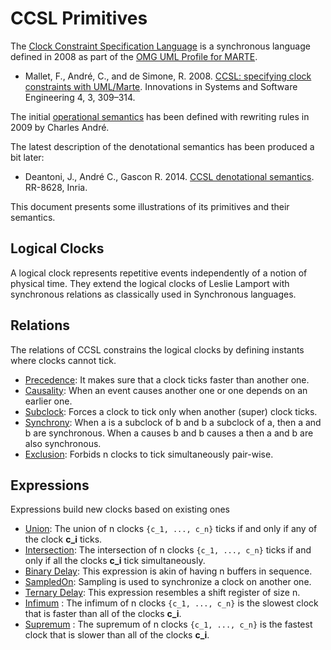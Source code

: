# CCSL Primitives

The [Clock Constraint Specification Language](https://en.wikipedia.org/wiki/Clock_Constraints_Specification_Language) is a synchronous language defined in 2008 as part of the [OMG UML Profile for MARTE](https://www.omg.org/omgmarte/).

- Mallet, F., André, C., and de Simone, R. 2008. [CCSL: specifying clock constraints with UML/Marte](https://doi.org/10.1007/s11334-008-0055-2). Innovations in Systems and Software Engineering 4, 3, 309–314.

The initial [operational semantics](https://hal.inria.fr/inria-00384077v2) has been defined with rewriting rules in 2009 by Charles André.

The latest description of the denotational semantics has been produced a bit later:

- Deantoni, J., André C., Gascon R. 2014. [CCSL denotational semantics](https://hal.archives-ouvertes.fr/hal-01082274/). RR-8628, Inria. 

This document presents some illustrations of its primitives and their semantics.

## Logical Clocks

A logical clock represents repetitive events independently of a notion of physical time. They extend the logical clocks of Leslie Lamport with synchronous relations as classically used in Synchronous languages.

## Relations

The relations of CCSL constrains the logical clocks by defining instants where clocks cannot tick.

- [Precedence](doc/Precedence.md): It makes sure that a clock ticks faster than another one.
- [Causality](doc/causality.md): When an event causes another one or one depends on an earlier one.
- [Subclock](doc/subclock.md): Forces a clock to tick only when another (super) clock ticks.
- [Synchrony](doc/Synchrony.md): When a is a subclock of b and b a subclock of a, then a and b are synchronous. When a causes b and b causes a then a and b are also synchronous.
- [Exclusion](doc/Exclusion.md): Forbids n clocks to tick simultaneously pair-wise.

## Expressions

Expressions build new clocks based on existing ones

- [Union](doc/UnionIntersection.md): The union of n clocks `{c_1, ..., c_n}` ticks if and only if any of the clock **c_i** ticks. 
- [Intersection](doc/UnionIntersection.md): The intersection of n clocks `{c_1, ..., c_n}` ticks if and only if all the clocks **c_i** tick simultaneously. 
- [Binary Delay](doc/BinaryDelay.md): This expression is akin of having n buffers in sequence.
- [SampledOn](doc/SampledOn.md): Sampling is used to synchronize a clock on another one. 
- [Ternary Delay](doc/TernaryDelay.md): This expression resembles a shift register of size n.
- [Infimum](InfSup.md) : The infimum of n clocks `{c_1, ..., c_n}` is the slowest clock that is faster than all of the clocks **c_i**.
- [Supremum](InfSup.md) : The supremum of n clocks `{c_1, ..., c_n}` is the fastest clock that is slower than all of the clocks **c_i**.
 
